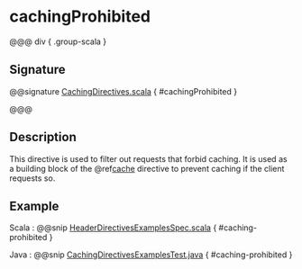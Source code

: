 # cachingProhibited

@@@ div { .group-scala }

## Signature

@@signature [CachingDirectives.scala](/pekko-http-caching/src/main/scala/akka/http/scaladsl/server/directives/CachingDirectives.scala) { #cachingProhibited }

@@@

## Description

This directive is used to filter out requests that forbid caching. It is used as a building block of the @ref[cache](cache.md) directive to prevent caching if the client requests so.

## Example

Scala
:  @@snip [HeaderDirectivesExamplesSpec.scala]($root$/src/test/scala/docs/http/scaladsl/server/directives/CachingDirectivesExamplesSpec.scala) { #caching-prohibited }

Java
:  @@snip [CachingDirectivesExamplesTest.java]($root$/src/test/java/docs/http/javadsl/server/directives/CachingDirectivesExamplesTest.java) { #caching-prohibited }
